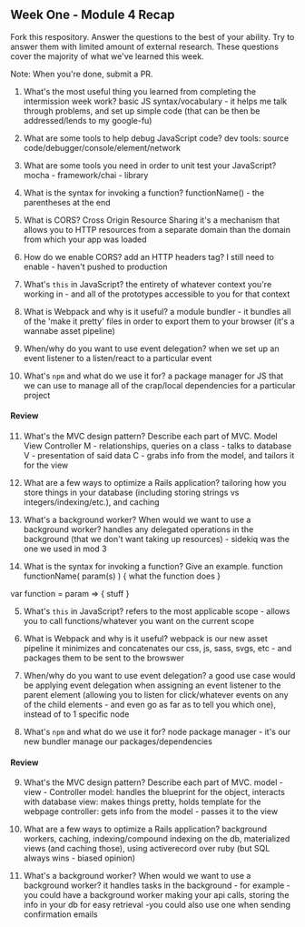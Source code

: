 ## Week One - Module 4 Recap

Fork this respository. Answer the questions to the best of your ability. Try to answer them with limited amount of external research. These questions cover the majority of what we've learned this week.

Note: When you're done, submit a PR.

1. What's the most useful thing you learned from completing the intermission week work?
basic JS syntax/vocabulary - it helps me talk through problems, and set up simple code (that can be then be addressed/lends to my google-fu)

2. What are some tools to help debug JavaScript code?
dev tools: source code/debugger/console/element/network

3. What are some tools you need in order to unit test your JavaScript?
mocha - framework/chai - library

4. What is the syntax for invoking a function?
functionName() - the parentheses at the end

5. What is CORS?
Cross Origin Resource Sharing
it's a mechanism that allows you to HTTP resources from a separate domain than the domain from which your app was loaded

6. How do we enable CORS?
add an HTTP headers tag? I still need to enable - haven't pushed to production

7. What's `this` in JavaScript?
the entirety of whatever context you're working in - and all of the prototypes accessible to you for that context

8. What is Webpack and why is it useful?
a module bundler - it bundles all of the 'make it pretty' files in order to export them to your browser (it's a wannabe asset pipeline)

9. When/why do you want to use event delegation?
when we set up an event listener to a listen/react to a particular event

10. What's `npm` and what do we use it for?
a package manager for JS that we can use to manage all of the crap/local dependencies for a particular project

#### Review  
11. What's the MVC design pattern? Describe each part of MVC.
Model View Controller
M - relationships, queries on a class - talks to database
V - presentation of said data
C - grabs info from the model, and tailors it for the view

12. What are a few ways to optimize a Rails application?
tailoring how you store things in your database (including storing strings vs integers/indexing/etc.), and caching

13. What's a background worker? When would we want to use a background worker?
handles any delegated operations in the background (that we don't want taking up resources) - sidekiq was the one we used in mod 3

4. What is the syntax for invoking a function? Give an example.
function functionName( param(s) ) {
  what the function does
}

var function  = param => {
  stuff
}

5. What's `this` in JavaScript?
refers to the most applicable scope - allows you to call functions/whatever you want on the current scope

6. What is Webpack and why is it useful?
webpack is our new asset pipeline
it minimizes and concatenates our css, js, sass, svgs, etc - and packages them to be sent to the browswer

7. When/why do you want to use event delegation?
a good use case would be applying event delegation when assigning an event listener to the parent element (allowing you to listen for click/whatever events on any of the child elements - and even go as far as to tell you which one), instead of to 1 specific node

8. What's `npm` and what do we use it for?
node package manager - it's our new bundler
manage our packages/dependencies


#### Review  
9. What's the MVC design pattern? Describe each part of MVC.
model - view - Controller
model: handles the blueprint for the object, interacts with database
view: makes things pretty, holds template for the webpage
controller: gets info from the model - passes it to the view

10. What are a few ways to optimize a Rails application?
background workers, caching, indexing/compound indexing on the db, materialized views (and caching those), using activerecord over ruby (but SQL always wins - biased opinion)

11. What's a background worker? When would we want to use a background worker?
it handles tasks in the background - for example - you could have a background worker making your api calls, storing the info in your db for easy retrieval
-you could also use one when sending confirmation emails
